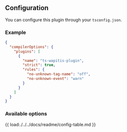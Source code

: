 ## Configuration

You can configure this plugin through your `tsconfig.json`.

### Example

```json
{
  "compilerOptions": {
    "plugins": [
      {
        "name": "ts-wapitis-plugin",
        "strict": true,
        "rules": {
          "no-unknown-tag-name": "off",
          "no-unknown-event": "warn"
        }
      }
    ]
  }
}
```

### Available options

{{ load:./../../docs/readme/config-table.md }}